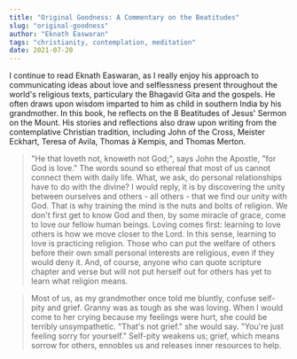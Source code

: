 ```yaml
---
title: "Original Goodness: A Commentary on the Beatitudes"
slug: "original-goodness"
author: "Eknath Easwaran"
tags: "christianity, contemplation, meditation"
date: 2021-07-20
---
```


I continue to read Eknath Easwaran, as I really enjoy his approach to communicating ideas about love and selflessness 
present throughout the world's religious texts, particulary the Bhagavid Gita and the gospels. He often draws upon 
wisdom imparted to him as child in southern India by his grandmother. In this book, he reflects on the 
8 Beatitudes of Jesus' Sermon on the Mount. His stories and reflections also draw upon writing from the 
contemplative Christian tradition, including John of the Cross, Meister Eckhart, Teresa of Avila, 
Thomas à Kempis, and Thomas Merton.


> "He that loveth not, knoweth not God;", says John the Apostle, "for God is love." The words sound 
so ethereal that most of us cannot connect them with daily life. What, we ask, do personal relationships 
have to do with the divine? I would reply, it is by discovering the unity between ourselves and others - all others - 
that we find our unity with God.  That is why training the mind is the nuts and bolts of religion.  We don't first get to know God and then, 
by some miracle of grace, come to love our fellow human beings.  Loving comes first: learning to love others is how 
we move closer to the Lord. In this sense, learning to love is practicing religion.  Those who can put the welfare of others 
before their own small personal interests are religious, even if they would deny it. And, of course, anyone who can quote 
scripture chapter and verse but will not put herself out for others has yet to learn what religion means.


> Most of us, as my grandmother once told me bluntly, confuse self-pity and grief.  Granny was as tough as 
she was loving. When I would come to her crying because my feelings were hurt, she could be terribly unsympathetic. 
"That's not grief." she would say. "You're just feeling sorry for yourself."  Self-pity weakens us; grief, which means sorrow for 
others, ennobles us and releases inner resources to help.
